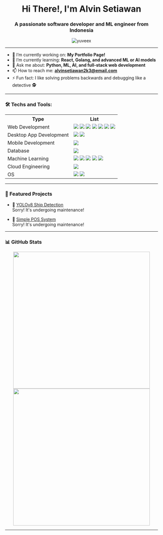<h1 align="center">Hi There!, I'm Alvin Setiawan</h1>
<h3 align="center">A passionate software developer and ML engineer from Indonesia</h3>

<p align="center">
  <img src="https://komarev.com/ghpvc/?username=yuveex&label=Profile%20views&color=0e75b6&style=flat" alt="yuveex" />
</p>

---

- 🔭 I’m currently working on: **My Portfolio Page!**
- 🌱 I’m currently learning: **React, Golang, and advanced ML or AI models**
- 💬 Ask me about: **Python, ML, AI, and full-stack web development**
- 📫 How to reach me: **alvinsetiawan2k3@email.com**
- ⚡ Fun fact: I like solving problems backwards and debugging like a detective 🕵️

---

### 🛠️ Techs and Tools:
<table>
    <tr>
        <th>Type</th>
        <th>List</th>
    </tr>
    <tr>
        <td>Web Development</td>
        <td>
            <img src="https://img.shields.io/badge/PHP-777BB4?logo=php&logoColor=white&style=for-the-badge"/>
            <img src="https://img.shields.io/badge/Javascript-black?logo=javascript&style=for-the-badge"/>
            <img src="https://img.shields.io/badge/Java-F89820?style=for-the-badge"/>
            <img src="https://img.shields.io/badge/Laravel-white?logo=laravel&style=for-the-badge"/>
            <img src="https://img.shields.io/badge/Bootstrap-7952B3?logo=bootstrap&logoColor=white&style=for-the-badge"/>
            <img src="https://img.shields.io/badge/Flask-3BABC3?logo=flask&logoColor=white&style=for-the-badge"/>
            <img src="https://img.shields.io/badge/CSS-663399?logo=css&logoColor=white&style=for-the-badge"/>
        </td>
    </tr>
    <tr>
        <td>Desktop App Development</td>
        <td>
            <img src="https://img.shields.io/badge/C%23-9179E4?style=for-the-badge"/>
            <img src="https://img.shields.io/badge/.NET-512BD4?logo=dotnet&logoColor=white&style=for-the-badge"/>
        </td>
    </tr>
    <tr>
        <td>Mobile Development</td>
        <td>
            <img src="https://img.shields.io/badge/Kotlin-7F52FF?logo=kotlin&logoColor=white&style=for-the-badge"/>
        </td>
    </tr>
    <tr>
        <td>Database</td>
        <td>
            <img src="https://img.shields.io/badge/mysql-4479A1?logo=mysql&logoColor=white&style=for-the-badge"/>
        </td>
    </tr>
    <tr>
        <td>Machine Learning</td>
        <td>
            <img src="https://img.shields.io/badge/Python-yellow?logo=python&style=for-the-badge"/>
            <img src="https://img.shields.io/badge/R-276DC3?logo=r&style=for-the-badge"/>
            <img src="https://img.shields.io/badge/Tensorflow-white?logo=tensorflow&style=for-the-badge"/>
            <img src="https://img.shields.io/badge/Scikitlearn-29ABE2?logo=scikitlearn&style=for-the-badge"/>
            <img src="https://img.shields.io/badge/Pytorch-black?logo=pytorch&style=for-the-badge"/>
        </td>
    </tr>
        <tr>
        <td>Cloud Engineering</td>
        <td>
            <img src="https://img.shields.io/badge/Google%20Cloud-4285F4?logo=googlecloud&logoColor=white&style=for-the-badge"/>
        </td>
    </tr>
        <tr>
        <td>OS</td>
        <td>
            <img src="https://img.shields.io/badge/Windows-white?style=for-the-badge"/>
            <img src="https://img.shields.io/badge/Ubuntu-E95420?logo=ubuntu&logoColor=white&style=for-the-badge"/>
        </td>
    </tr>
    <tr>
    </tr>
</table>

---

### 📌 Featured Projects

- 🚢 [YOLOv8 Ship Detection](https://github.com/yuveex/yolov8-ship-detection)  
  Sorry! It's undergoing maintenance!

- 🧠 [Simple POS System](https://github.com/yuveex/pos-system)  
  Sorry! It's undergoing maintenance!

---

### 📊 GitHub Stats

<p align="center">
  <img src="https://github-readme-stats.vercel.app/api?username=yuveex&show_icons=true&theme=github_dark" width="450" />
  <img src="https://github-readme-streak-stats.herokuapp.com/?user=yuveex&theme=github-dark-blue" width="450" />
</p>

---

<!-- ### 🌐 Connect with me -->

<!-- [![LinkedIn](https://img.shields.io/badge/LinkedIn-blue?logo=linkedin&style=for-the-badge)](https://www.linkedin.com/in/alvin-setiawan-a5bb73333/) -->
<!-- [![GitHub](https://img.shields.io/badge/GitHub-black?logo=github&style=for-the-badge)](https://github.com/yuveex) -->